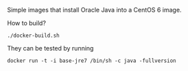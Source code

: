 Simple images that install Oracle Java into a CentOS 6 image.

How to build?

`./docker-build.sh`

They can be tested by running 

`docker run -t -i base-jre7 /bin/sh -c java -fullversion`

